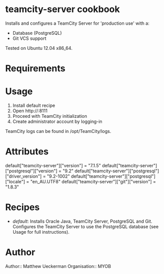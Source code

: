 # teamcity-server cookbook

Installs and configures a TeamCity Server for 'production use' with a:
* Database (PostgreSQL)
* Git VCS support

Tested on Ubuntu 12.04 x86_64.

# Requirements

# Usage

1. Install default recipe
2. Open http://<node>:8111
3. Proceed with TeamCity initialization
4. Create administrator account by logging-in

TeamCity logs can be found in /opt/TeamCity/logs.

# Attributes

default["teamcity-server"]["version"] = "7.1.5"
default["teamcity-server"]["postgresql"]["version"] = "9.2"
default["teamcity-server"]["postgresql"]["driver_version"] = "9.2-1002"
default["teamcity-server"]["postgresql"]["locale"] = "en_AU.UTF8"
default["teamcity-server"]["git"]["version"] = "1.8.3"

# Recipes

* _default_: Installs Oracle Java, TeamCity Server, PostgreSQL and Git.  Configures the TeamCity Server to use the
PostgreSQL database (see Usage for full instructions).

# Author

Author:: Matthew Ueckerman
Organisation:: MYOB
